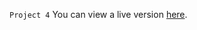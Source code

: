 `Project 4`
You can view a live version [here](https://chanwari-chawki.github.io/Project-Quotes/).


